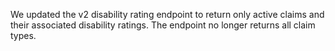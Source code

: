 We updated the v2 disability rating endpoint to return only active claims and their associated disability ratings. The endpoint no longer returns all claim types. 
